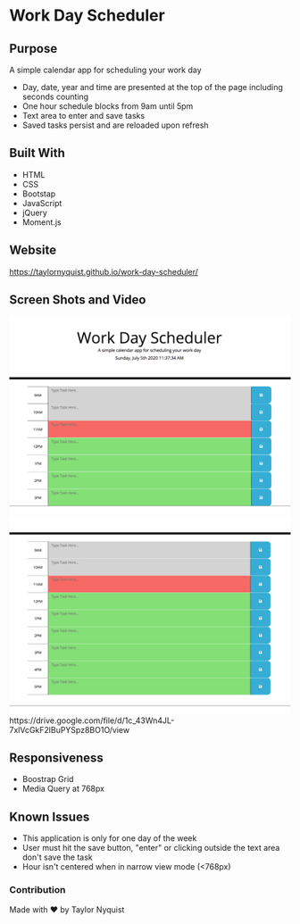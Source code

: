 # Work Day Scheduler

## Purpose
A simple calendar app for scheduling your work day

* Day, date, year and time are presented at the top of the page including seconds counting
* One hour schedule blocks from 9am until 5pm
* Text area to enter and save tasks
* Saved tasks persist and are reloaded upon refresh


## Built With
* HTML
* CSS
* Bootstap
* JavaScript
* jQuery
* Moment.js


## Website
https://taylornyquist.github.io/work-day-scheduler/

## Screen Shots and Video

<img src="./assets/images/screen-shot1.png" alt="" />
<img src="./assets/images/screen-shot2.png" alt="" />
https://drive.google.com/file/d/1c_43Wn4JL-7xlVcGkF2lBuPYSpz8BO1O/view

 ## Responsiveness
* Boostrap Grid
* Media Query at 768px

 ## Known Issues
* This application is only for one day of the week
* User must hit the save button, "enter" or clicking outside the text area don't save the task
* Hour isn't centered when in narrow view mode (<768px)


### Contribution
Made with ❤️ by Taylor Nyquist